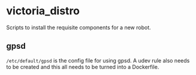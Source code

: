 # victoria_distro
Scripts to install the requisite components for a new robot.

## gpsd
`/etc/default/gpsd` is the config file for using gpsd.
A udev rule also needs to be created and this all needs to be turned into a Dockerfile.
